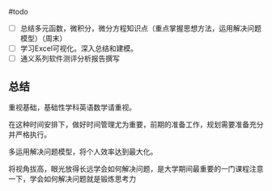 #todo
- [ ] 总结多元函数，微积分，微分方程知识点（重点掌握思想方法，运用解决问题模型）（周末）
- [ ]  学习Excel可视化。深入总结和建模。
- [ ] 通义系列软件测评分析报告撰写

## 总结

重视基础，基础性学科英语数学请重视。

 在这种时间安排下，做好时间管理尤为重要，前期的准备工作，规划需要准备充分并严格执行。
 
多运用解决问题模型，将个人效率达到最大化。

将视角拔高，眼光放得长远学会如何解决问题，是大学期间最重要的一门课程注意一下，学会如何解决问题就是锻炼思考力

